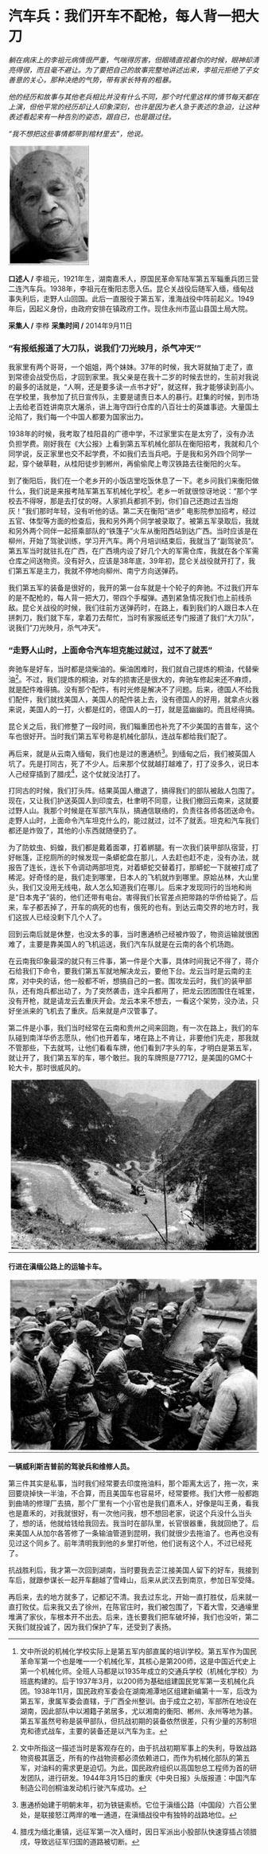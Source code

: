 # 汽车兵：我们开车不配枪，每人背一把大刀

_躺在病床上的李祖元病情很严重，气喘得厉害，但眼晴直视着你的时候，眼神却清亮得很，而且毫不避让。为了要把自己的故事完整地讲述出来，李祖元拒绝了子女善意的关心，那种决绝的气势，带有家长特有的粗暴。_

_他的经历和故事与其他老兵相比并没有什么不同，那个时代里这样的情节每天都在上演，但他平常的经历却让人印象深刻，也许是因为老人急于表述的急迫，让这种表述看起来有一种告別的姿态，跟自已，也是跟过往。_

_“我不想把这些事情都带到棺材里去”，他说。_

![李祖元](./../assets/nobody24.JPG)

**口述人 /** 李祖元，1921年生，湖南嘉禾人，原国民革命军陆军第五军辎重兵团三营二连汽车兵。1938年，李祖元在衡阳志愿入伍。昆仑关战役后随军入缅，缅甸战事失利后，走野人山回国。此后一直服役于第五军，淮海战役中阵前起义。1949年后，因起义身份，由政府安排在镇政府工作。现住永州市蓝山县国土局大院。

**采集人 /** 李桦 **采集时间 /** 2014年9月11日

### “有报纸报道了大刀队，说我们‘刀光映月，杀气冲天’”

我家里有两个哥哥，一个姐姐，两个妹妹。37年的时候，我大哥就抽丁走了，直到常德会战受伤后，才回到家里。我父亲是在我十二岁的时候去世的，生前对我说的最多的话就是，“人啊，还是要多读一点书才好”，就这样，我才能够读到高小。在学校里，我参加了抗日宣传队，主要是谴责日本人的暴行。赶集的时候，到市场上去给老百姓讲南京大屠杀，讲上海守四行仓库的八百壮士的英雄事迹。大量国土沦陷了，我们每一个中国人都要为国家出力。

1938年的时候，我考取了桂阳县的广德中学，不过家里实在是太穷了，没有办法负担学费。刚好我在《大公报》上看到第五军机械化部队在衡阳招考，我就和几个同学说，反正家里也交不起学费，不如我们去当兵吧。于是我和另外四个同学一起，穿个破草鞋，从桂阳徒步到郴州，再偷偷爬上粤汉铁路去往衡阳的火车。

到了衡阳后，我们在一个老乡开的小饭店里吃饭休息了一下。老乡问我们来衡阳做什么，我们说是来报考陆军第五军机械化学校[^1]。老乡一听就很惊讶地说：“那个学校去不得呀，那是去打仗的呀。人家抓兵都抓不到，你们自己还跑过去当炮灰！”我们那时年轻，没有听他的话。第二天在衡阳“进步” 电影院参加招考，经过五官、体型等方面的检查后，我和另外两个同学被录取了。被第五军录取后，我就和另外两个同伴一起搭乘部队的“铁篷子”火车从衡阳西站到达广西。当时应该是在柳州，开始了驾驶训练，学习开汽车。两个月培训结束后，我就当了“副驾驶员”。第五军当时就驻扎在广西，在广西境内设了好几个大的军需仓库，我就在各个军需仓库之间送物资。没有好久，应该是38年底，39年初，昆仑关战役就开打了，我们第五军是主力，我就不停地向柳州、南宁方向送弹药。

我们第五军的装备是很好的，我开的第一台车就是十个轮子的奔驰。不过我们开车的是不配枪的，每人背一把大刀，带四个手榴弹。遇到紧急情况我们也上前线杀敌。昆仑关战役的时候，我们往前方送弹药时，在路上，看到我们的人跟日本人在拼刺刀，我们就下车，拿着刀去帮忙，当时有家报纸还专门报道了我们“大刀队”，说我们“刀光映月，杀气冲天”。

### “走野人山时，上面命令汽车坦克能过就过，过不了就丟”

奔驰车是好车，当时都是烧柴油的。柴油困难时，我们就自己提炼的桐油，代替柴油[^2]。不过，我们提炼的桐油，对车的损害还是很大的，奔驰车修起来还不麻烦，就是配件难得搞。没有那个配件，有时光修是解决不了问题。后来，德国人不给我们配件，我们就找美国人，美国人的配件装上去，没有德国人的好用，就拿点火器来说，美国人的一打，火都是红的，德国人的一打，就是蓝幽幽的。而且经得搞。

昆仑关之后，我们修整了一段时间，我们辎重团也补充了不少美国的吉普车，这个车也很好开。当时我们第五军号称是机械化部队，连战车都给我们配了。

再后来，就是从云南入缅甸，我们也是过的惠通桥[^3]。到缅甸之后，我们被英国人坑了。先是打同古，死了不少人。后来那个仗就越打越难了，打了没多久，说日本人己经穿插到了腊戌[^4]，这个仗就没法打了。

打同古的时候，我们打头阵。结果英国人撤退了，搞得我们的部队被敌人包围了。现在，又让我们护送英国人到印度去，杜聿明不同意，让我们撤回云南来，这就要过野人山。我那个时候是在军部汽车队，搞通信联络的，负责往各师各团送命令。走野人山时，上面命令汽车坦克什么的，能过就过，过不了就丢。坦克和汽车我们都还是炸毁了，其他的小东西就随便扔了。

为了防蚊虫、蚂蝗，我们都是戴着面罩，打着綁腿。有一次我们装甲部队宿营，打好帐篷，正挖厕所的时候发现一条蟒蛇盘在那儿，人去赶也赶不走，没有办法，就报告了连长，连长下令调动两部坦克，对着蟒蛇交替着打，那蟒蛇一下就被打成了稀泥。好奇怪的是，我们走到哪里，日本人的飞机就炸到哪里。原姶丛林，大山里头，我们又没用无线电，敌人怎么知道我们在哪儿。后来才发现同行的当地和尚是“日本鬼子”装的，他们还带有电台。害得我们长官差点把带路的华侨给毙了。后来，车子都丟掉了，开车的病死的也有，俄死的也有。到达云南交界的地方时，我们这拔人已经没剩下几个人了。

回到云南后就是休整，也没太多的事，当时惠通桥己经被炸毁了，物资运输就很困难了，主要是靠美国人的飞机运送，我们汽车队就是在云南的各个机场跑。

在云南我印象最深的就只有三件事，第一件是个大事，具体时间我记不得了，蒋介石给我们下命令，要我们第五军就地解决龙云，要他下台。龙云当时是云南的主席，对中央的话，他一般都不听，想搞自己的一套。围攻龙云时，我们的装甲部队，还有炮兵都出动了，为了突然袭击，连伞兵都用了，把龙云团团围住在城里，没有开枪，就是请龙云去重庆开会。龙云本来不想去，一看这个架势，没办法，只好坐派来的飞机去了重庆。后来就是卢汉管事了。

第二件是小事，我们当时经常在云南和贵州之间来回跑，有一次在路上，我们的车队碰到南洋华侨志愿队，他们也开着车，堵在路上不肯让，非要他们先走，那我就不管那些，下去就骂，让他们看看车牌，他们看到7字头的车，才明白是第五军，就让开了，我们第五军的车，哪个敢拦。我的车牌照是77712，是美国的GMC十轮大卡，那时很威风的。

![行进在滇缅公路上的运输卡车。](./../assets/nobody25.JPG)

**行进在滇缅公路上的运输卡车。**

![一辆威利斯吉普前的驾驶兵和维修人员。](./../assets/nobody26.JPG)

**一辆威利斯吉普前的驾驶兵和维修人员。**

第三件其实是私事，当时我们经常要去印度拖油料，那个距离太远了，拖一次，来回要烧掉快一半油，不合算，而且美国车也容易坏，经常要修。我们大修一般都跑到曲靖的修理厂去搞，那个厂里有一个小官也是我们嘉禾人，好像是叫王勇，看我也是嘉禾的，对我就很好，有一次他问我，想不想回老家，说这个兵没什么当头了，想的话，他就给钱给我回去。我当时在部队里，长官很器重，我就回绝了。后来美国人从加尔各答修了一条输油管道到昆明，我们就很少去拖油了。也再也没有见过这个同乡了。前年清明我到他的乡里打听他，他们说有这个人，不过已经死了。

抗战胜利后，我才第一次回到湖南，当时要我去芷江接美国人留下的好车，我接到车后，就跟参谋长一起开车翻越了雪峰山，后来从武汉去到南京，参加日军受降。

再后来，去的地方就多了，记都记不清。我去过东北，开始一直打胜仗，后来就一直打败仗。后来我又去了徐州，在陈官庄时，我们被包围了，下着大雪，交通壕里堆满了家伙，车根本开不出去。后来，连长要我们把车破坏掉，我们也没听，第二天我们就投诚了，因为我们保护了车，还受到了表扬。

[^1]: 文中所说的机械化学校实际上是第五军内部直属的培训学校。第五军作为国民革命军第一个也是唯一一个机械化军，其核心是第200师，这是中国近代史上第一个机械化师。全班人马都是以1935年成立的交通兵学校（机械化学校）为班底构建的。后于1937年3月，以200师为基础组建国民党军第一支机械化兵团。1938年11月，国民政府军委会在湖南湘潭地区组建新编第十一军，后改为第五军，隶属军委会直辖，于广西全州整训。由于成立之初，军部所在地设在湖南，因此部队中以湘籍子弟居多，尤以湘南的衡阳、郴州、永州等地为甚。第五军虽然号称是装甲部队，但抗战初期的装备依然很差，只有少量的苏制坦克和德式战车，主要的装备还是以汽车为主。

[^2]: 文中所指这一描述当时是客观存在的，由于抗战初期军事上的失利，导致战路物资极其匮乏，所有的作战物资都必须依赖进口，而作为机械化部队的第五军，对油料的需求更是迫切。为此，国民政府组织以高国恕总工程师为首的研发团队，进行研发。1944年3月15日的重庆《中央日报》头版报道：中国汽车制造公司创桐油发动机行驶汽车成功。

[^3]: 惠通桥始建于明朝末年，初为铁链索桥。它位于滇缅公路（中国段）六百公里处，是联接怒江两岸的唯一通道，在滇缅战役中有独特的战路地位。

[^4]: 腊戌为缅北重镇，远征军第一次入缅时，因日军派出小股部队快速穿插占领腊戌，导致远征军归国的道路被切断。